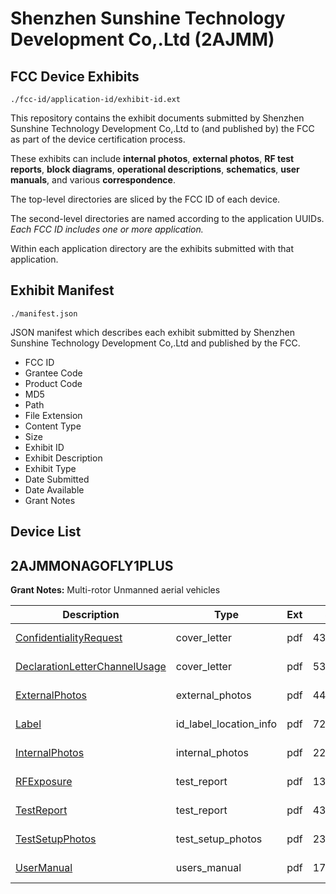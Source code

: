 # Shenzhen Sunshine Technology Development Co,.Ltd (2AJMM)
## FCC Device Exhibits

```
./fcc-id/application-id/exhibit-id.ext
```

This repository contains the exhibit documents submitted by Shenzhen Sunshine Technology Development Co,.Ltd to (and published by) the FCC as part of the device certification process.

These exhibits can include **internal photos**, **external photos**, **RF test reports**, **block diagrams**, **operational descriptions**, **schematics**, **user manuals**, and various **correspondence**.

The top-level directories are sliced by the FCC ID of each device.

The second-level directories are named according to the application UUIDs. *Each FCC ID includes one or more application.*

Within each application directory are the exhibits submitted with that application. 

## Exhibit Manifest

```
./manifest.json
```

JSON manifest which describes each exhibit submitted by Shenzhen Sunshine Technology Development Co,.Ltd and published by the FCC.

- FCC ID
- Grantee Code
- Product Code
- MD5
- Path
- File Extension
- Content Type
- Size
- Exhibit ID
- Exhibit Description
- Exhibit Type
- Date Submitted
- Date Available
- Grant Notes

## Device List
## 2AJMMONAGOFLY1PLUS
**Grant Notes:** Multi-rotor Unmanned aerial vehicles

| Description | Type | Ext | Size | Submitted | Available |
| ----------- | ---- | --- | ---- | --------- | --------- |
| [ConfidentialityRequest](2AJMMONAGOFLY1PLUS/bb63400124e4267175d4e8e7391e3dac/3143341.pdf) | cover_letter | pdf | 43104 | 2016-09-22 | 2016-09-22 |
| [DeclarationLetterChannelUsage](2AJMMONAGOFLY1PLUS/bb63400124e4267175d4e8e7391e3dac/3143347.pdf) | cover_letter | pdf | 53068 | 2016-09-22 | 2016-09-22 |
| [ExternalPhotos](2AJMMONAGOFLY1PLUS/bb63400124e4267175d4e8e7391e3dac/3143340.pdf) | external_photos | pdf | 447420 | 2016-09-22 | 2016-09-22 |
| [Label](2AJMMONAGOFLY1PLUS/bb63400124e4267175d4e8e7391e3dac/3143345.pdf) | id_label_location_info | pdf | 72363 | 2016-09-22 | 2016-09-22 |
| [InternalPhotos](2AJMMONAGOFLY1PLUS/bb63400124e4267175d4e8e7391e3dac/3143342.pdf) | internal_photos | pdf | 2225793 | 2016-09-22 | 2016-09-22 |
| [RFExposure](2AJMMONAGOFLY1PLUS/bb63400124e4267175d4e8e7391e3dac/3143338.pdf) | test_report | pdf | 135430 | 2016-09-22 | 2016-09-22 |
| [TestReport](2AJMMONAGOFLY1PLUS/bb63400124e4267175d4e8e7391e3dac/3143344.pdf) | test_report | pdf | 4312602 | 2016-09-22 | 2016-09-22 |
| [TestSetupPhotos](2AJMMONAGOFLY1PLUS/bb63400124e4267175d4e8e7391e3dac/3143339.pdf) | test_setup_photos | pdf | 239204 | 2016-09-22 | 2016-09-22 |
| [UserManual](2AJMMONAGOFLY1PLUS/bb63400124e4267175d4e8e7391e3dac/3143337.pdf) | users_manual | pdf | 179956 | 2016-09-22 | 2016-09-22 |
